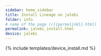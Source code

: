 ```yaml
---
sidebar: home_sidebar
title: Install Lineage on jalebi
folder: info
# name of the page (/{{permalink}}.html)
permalink: jalebi_install.html
device: jalebi
---
```

{% include templates/device_install.md %}
